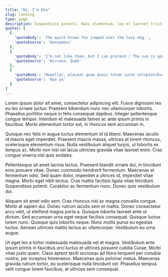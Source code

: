 ```yaml
---
title: "Hi, I'm Eka"
slug: landing
type: page
description: Suspendisse potenti. Nunc elementum, leo et laoreet tristique, lacus augue congue mi, sed consequat est nisi congue lectus. Etiam vehicula aliquet tortor ut venenatis. Maecenas finibus, dui quis tincidunt porttitor, sapien lacus tempor mi, vitae accumsan massa metus id libero.
quotes: [
  {
    'quoteBody': 'The quick brown fox jumped over the lazy dog.',
    'quoteSource': 'Anonymous'
  },
  {
    'quoteBody': 'Iʼm not like them, but I can pretend / The sun is gone, but I have a light / The day is done, but Iʼm having fun / I think Iʼm dumb... or maybe just happy',
    'quoteSource': 'Nirvana, Dumb'
  },
  {
    'quoteBody': 'Repellat, placeat quam quasi totam iusto voluptatibus laborum omnis rem explicabo dolorem ad. Saepe, qui officia!',
    'quoteSource': 'Apa ya'
  }
]
---
```


Lorem ipsum dolor sit amet, consectetur adipiscing elit. Fusce dignissim leo eu leo ornare luctus. Praesent bibendum nunc nec ullamcorper lobortis. Phasellus porttitor neque in felis consequat dapibus. Integer pellentesque congue tempor. Interdum et malesuada fames ac ante ipsum primis in faucibus. Morbi elementum tortor est, in rhoncus sem accumsan in. 

Quisque nec felis in augue luctus elementum id id libero. Maecenas iaculis id mauris eget imperdiet. Praesent mauris massa, ultrices at lorem rhoncus, scelerisque elementum risus. Nulla vestibulum aliquet turpis, ut lobortis ex tempus ac. Morbi non nisl vel lacus ultricies gravida vitae laoreet enim. Cras congue viverra nisl quis sodales. 

Pellentesque sit amet lacinia lectus. Praesent blandit ornare dui, in tincidunt eros posuere vitae. Donec commodo hendrerit fermentum. Maecenas et fermentum odio. Sed quam dolor, imperdiet a ultrices id, imperdiet vitae magna. Morbi eget nibh lectus. Cras mattis facilisis ligula vitae tincidunt. Suspendisse potenti. Curabitur ac fermentum nunc. Donec quis vestibulum dui. 

Aliquam sit amet odio sem. Cras rhoncus nisl ac magna convallis congue. Morbi at sapien dui. Donec rutrum iaculis sem et mattis. Donec consectetur arcu velit, ut eleifend magna porta a. Quisque lobortis laoreet ante ut dictum. Sed accumsan urna eget neque facilisis consequat. Quisque luctus lorem nunc. Quisque quis lobortis neque. Nunc mollis purus eu egestas luctus. Aenean ultricies mattis lectus ac ullamcorper. Vestibulum eu urna augue. 

Ut eget leo a tortor malesuada malesuada vel et magna. Vestibulum ante ipsum primis in faucibus orci luctus et ultrices posuere cubilia Curae; Morbi vitae justo quam. Class aptent taciti sociosqu ad litora torquent per conubia nostra, per inceptos himenaeos. Maecenas quis pulvinar metus. Maecenas gravida rutrum tortor, eu scelerisque nulla tincidunt vel. Phasellus tempus velit congue lorem faucibus, at ultrices sem consequat. 